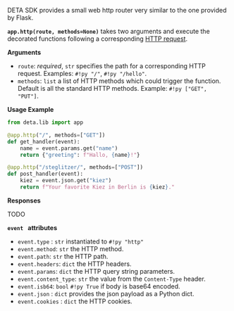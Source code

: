 
DETA SDK provides a small web http router very similar to the one provided by Flask.


**`app.http(route, methods=None)`** takes two arguments and execute the decorated functions following a corresponding [HTTP request](/use/http).

**Arguments**

* `route`: *required*, `str` specifies the path for a corresponding HTTP request. Examples: `#!py "/"`, `#!py "/hello"`.
* `methods`: `list` a list of HTTP methods which could trigger the function. Default is all the standard HTTP methods. Example: `#!py ["GET", "PUT"]`.

**Usage Example**

```python
from deta.lib import app

@app.http("/", methods=["GET"])
def get_handler(event):
    name = event.params.get("name")
    return {"greeting": f"Hallo, {name}!"}

@app.http("/steglitzer/", methods=["POST"])
def post_handler(event):
    kiez = event.json.get("kiez")
    return f"Your favorite Kiez in Berlin is {kiez}."
```

**Responses**

TODO

**`event ` attributes**

- `event.type` : `str` instantiated to `#!py "http"`
- `event.method`: `str` the  HTTP method.
- `event.path`: `str` the HTTP path.
- `event.headers`: `dict` the HTTP headers.
- `event.params`: `dict` the HTTP query string parameters.
- `event.content_type`: `str` the value from the `Content-Type` header.
- `event.isb64`: `bool` `#!py True` if body is base64 encoded.
- `event.json` : `dict` provides the json payload as a Python dict.
- `event.cookies` : `dict` the HTTP cookies.